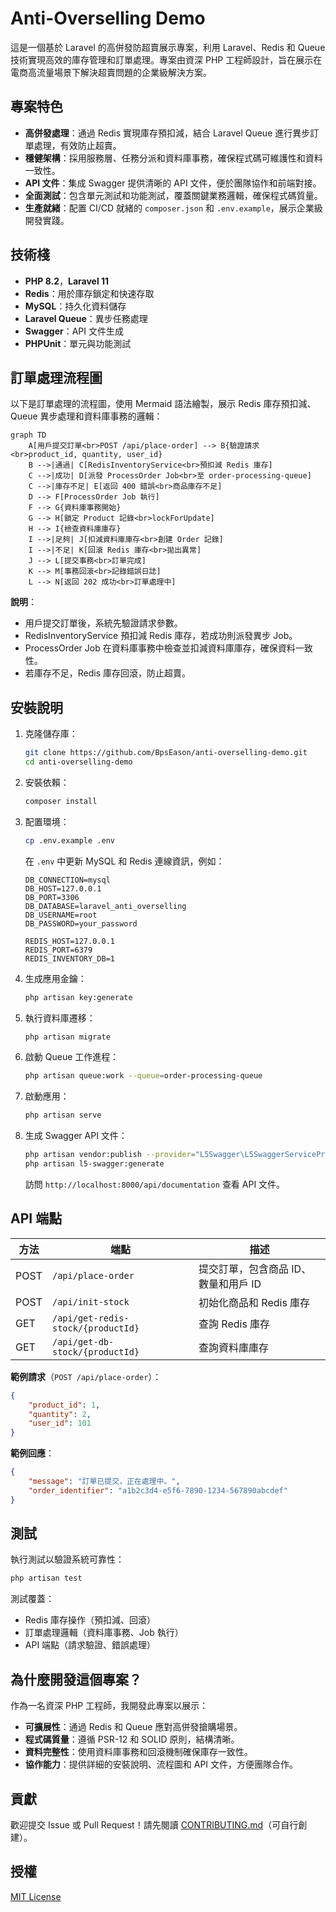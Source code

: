 # Anti-Overselling Demo

這是一個基於 Laravel 的高併發防超賣展示專案，利用 Laravel、Redis 和 Queue 技術實現高效的庫存管理和訂單處理。專案由資深 PHP 工程師設計，旨在展示在電商高流量場景下解決超賣問題的企業級解決方案。

## 專案特色
- **高併發處理**：通過 Redis 實現庫存預扣減，結合 Laravel Queue 進行異步訂單處理，有效防止超賣。
- **穩健架構**：採用服務層、任務分派和資料庫事務，確保程式碼可維護性和資料一致性。
- **API 文件**：集成 Swagger 提供清晰的 API 文件，便於團隊協作和前端對接。
- **全面測試**：包含單元測試和功能測試，覆蓋關鍵業務邏輯，確保程式碼質量。
- **生產就緒**：配置 CI/CD 就緒的 `composer.json` 和 `.env.example`，展示企業級開發實踐。

## 技術棧
- **PHP 8.2**，**Laravel 11**
- **Redis**：用於庫存鎖定和快速存取
- **MySQL**：持久化資料儲存
- **Laravel Queue**：異步任務處理
- **Swagger**：API 文件生成
- **PHPUnit**：單元與功能測試

## 訂單處理流程圖
以下是訂單處理的流程圖，使用 Mermaid 語法繪製，展示 Redis 庫存預扣減、Queue 異步處理和資料庫事務的邏輯：

```mermaid
graph TD
    A[用戶提交訂單<br>POST /api/place-order] --> B{驗證請求<br>product_id, quantity, user_id}
    B -->|通過| C[RedisInventoryService<br>預扣減 Redis 庫存]
    C -->|成功| D[派發 ProcessOrder Job<br>至 order-processing-queue]
    C -->|庫存不足| E[返回 400 錯誤<br>商品庫存不足]
    D --> F[ProcessOrder Job 執行]
    F --> G{資料庫事務開始}
    G --> H[鎖定 Product 記錄<br>lockForUpdate]
    H --> I{檢查資料庫庫存}
    I -->|足夠| J[扣減資料庫庫存<br>創建 Order 記錄]
    I -->|不足| K[回滾 Redis 庫存<br>拋出異常]
    J --> L[提交事務<br>訂單完成]
    K --> M[事務回滾<br>記錄錯誤日誌]
    L --> N[返回 202 成功<br>訂單處理中]
```

**說明**：
- 用戶提交訂單後，系統先驗證請求參數。
- RedisInventoryService 預扣減 Redis 庫存，若成功則派發異步 Job。
- ProcessOrder Job 在資料庫事務中檢查並扣減資料庫庫存，確保資料一致性。
- 若庫存不足，Redis 庫存回滾，防止超賣。

## 安裝說明
1. 克隆儲存庫：
   ```bash
   git clone https://github.com/BpsEason/anti-overselling-demo.git
   cd anti-overselling-demo
   ```
2. 安裝依賴：
   ```bash
   composer install
   ```
3. 配置環境：
   ```bash
   cp .env.example .env
   ```
   在 `.env` 中更新 MySQL 和 Redis 連線資訊，例如：
   ```env
   DB_CONNECTION=mysql
   DB_HOST=127.0.0.1
   DB_PORT=3306
   DB_DATABASE=laravel_anti_overselling
   DB_USERNAME=root
   DB_PASSWORD=your_password

   REDIS_HOST=127.0.0.1
   REDIS_PORT=6379
   REDIS_INVENTORY_DB=1
   ```
4. 生成應用金鑰：
   ```bash
   php artisan key:generate
   ```
5. 執行資料庫遷移：
   ```bash
   php artisan migrate
   ```
6. 啟動 Queue 工作進程：
   ```bash
   php artisan queue:work --queue=order-processing-queue
   ```
7. 啟動應用：
   ```bash
   php artisan serve
   ```
8. 生成 Swagger API 文件：
   ```bash
   php artisan vendor:publish --provider="L5Swagger\L5SwaggerServiceProvider"
   php artisan l5-swagger:generate
   ```
   訪問 `http://localhost:8000/api/documentation` 查看 API 文件。

## API 端點
| 方法 | 端點                          | 描述                     |
|------|-------------------------------|--------------------------|
| POST | `/api/place-order`            | 提交訂單，包含商品 ID、數量和用戶 ID |
| POST | `/api/init-stock`             | 初始化商品和 Redis 庫存   |
| GET  | `/api/get-redis-stock/{productId}` | 查詢 Redis 庫存         |
| GET  | `/api/get-db-stock/{productId}`   | 查詢資料庫庫存          |

**範例請求**（`POST /api/place-order`）：
```json
{
    "product_id": 1,
    "quantity": 2,
    "user_id": 101
}
```

**範例回應**：
```json
{
    "message": "訂單已提交，正在處理中。",
    "order_identifier": "a1b2c3d4-e5f6-7890-1234-567890abcdef"
}
```

## 測試
執行測試以驗證系統可靠性：
```bash
php artisan test
```
測試覆蓋：
- Redis 庫存操作（預扣減、回滾）
- 訂單處理邏輯（資料庫事務、Job 執行）
- API 端點（請求驗證、錯誤處理）

## 為什麼開發這個專案？
作為一名資深 PHP 工程師，我開發此專案以展示：
- **可擴展性**：通過 Redis 和 Queue 應對高併發搶購場景。
- **程式碼質量**：遵循 PSR-12 和 SOLID 原則，結構清晰。
- **資料完整性**：使用資料庫事務和回滾機制確保庫存一致性。
- **協作能力**：提供詳細的安裝說明、流程圖和 API 文件，方便團隊合作。

## 貢獻
歡迎提交 Issue 或 Pull Request！請先閱讀 [CONTRIBUTING.md](CONTRIBUTING.md)（可自行創建）。

## 授權
[MIT License](LICENSE)